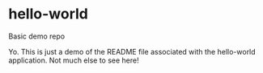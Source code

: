 # hello-world
Basic demo repo

Yo.  This is just a demo of the README file associated with the hello-world application.  Not much else to see here!
